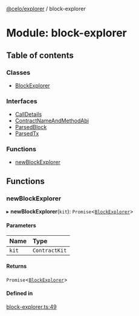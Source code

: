 [@celo/explorer](../README.md) / block-explorer

# Module: block-explorer

## Table of contents

### Classes

- [BlockExplorer](../classes/block_explorer.BlockExplorer.md)

### Interfaces

- [CallDetails](../interfaces/block_explorer.CallDetails.md)
- [ContractNameAndMethodAbi](../interfaces/block_explorer.ContractNameAndMethodAbi.md)
- [ParsedBlock](../interfaces/block_explorer.ParsedBlock.md)
- [ParsedTx](../interfaces/block_explorer.ParsedTx.md)

### Functions

- [newBlockExplorer](block_explorer.md#newblockexplorer)

## Functions

### newBlockExplorer

▸ **newBlockExplorer**(`kit`): `Promise`\<[`BlockExplorer`](../classes/block_explorer.BlockExplorer.md)\>

#### Parameters

| Name | Type |
| :------ | :------ |
| `kit` | `ContractKit` |

#### Returns

`Promise`\<[`BlockExplorer`](../classes/block_explorer.BlockExplorer.md)\>

#### Defined in

[block-explorer.ts:49](https://github.com/celo-org/developer-tooling/blob/master/packages/sdk/explorer/src/block-explorer.ts#L49)
